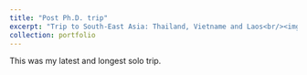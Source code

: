 ```yaml
---
title: "Post Ph.D. trip"
excerpt: "Trip to South-East Asia: Thailand, Vietname and Laos<br/><img src='/images/activities/travelling.png'>"
collection: portfolio
---
```


This was my latest and longest solo trip.
